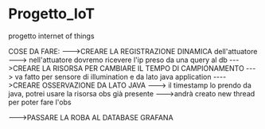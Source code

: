 # Progetto_IoT
progetto internet of things


COSE DA FARE:
--->CREARE LA REGISTRAZIONE DINAMICA dell'attuatore
        ---> nell'attuatore dovremo ricevere l'ip preso da una query al db 
--->CREARE LA RISORSA PER CAMBIARE IL TEMPO DI CAMPIONAMENTO
    ---> va fatto per sensore di illumination e da lato java application 
---->CREARE OSSERVAZIONE DA LATO JAVA
   ---> il timestamp lo prendo da java, potrei usare la risorsa obs già presente
   --->andrà creato new thread per poter fare l'obs 

--->PASSARE LA ROBA AL DATABASE GRAFANA
